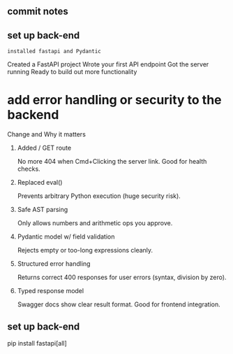 ## commit notes

## set up back-end

    installed fastapi and Pydantic

Created a FastAPI project
Wrote your first API endpoint
Got the server running
Ready to build out more functionality

# add error handling or security to the backend

Change and Why it matters

1. Added / GET route

   No more 404 when Cmd+Clicking the server link. Good for health checks.

2. Replaced eval()

   Prevents arbitrary Python execution (huge security risk).

3. Safe AST parsing

   Only allows numbers and arithmetic ops you approve.

4. Pydantic model w/ field validation

   Rejects empty or too-long expressions cleanly.

5. Structured error handling

   Returns correct 400 responses for user errors (syntax, division by zero).

6. Typed response model

   Swagger docs show clear result format. Good for frontend integration.

## set up back-end

pip install fastapi[all]
